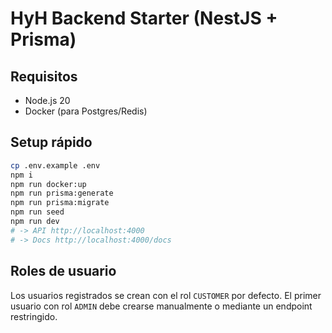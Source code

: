 # HyH Backend Starter (NestJS + Prisma)

## Requisitos
- Node.js 20
- Docker (para Postgres/Redis)

## Setup rápido
```bash
cp .env.example .env
npm i
npm run docker:up
npm run prisma:generate
npm run prisma:migrate
npm run seed
npm run dev
# -> API http://localhost:4000
# -> Docs http://localhost:4000/docs

```

## Roles de usuario
Los usuarios registrados se crean con el rol `CUSTOMER` por defecto. El primer usuario con rol `ADMIN` debe crearse manualmente o mediante un endpoint restringido.
